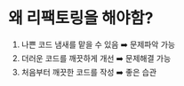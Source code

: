 # 왜 리팩토링을 해야함?

1. 나쁜 코드 냄새를 맡을 수 있음 ➡️ 문제파악 가능
2. 더러운 코드를 깨끗하게 개선 ➡️ 문제해결 가능
3. 처음부터 깨끗한 코드를 작성 ➡️ 좋은 습관
